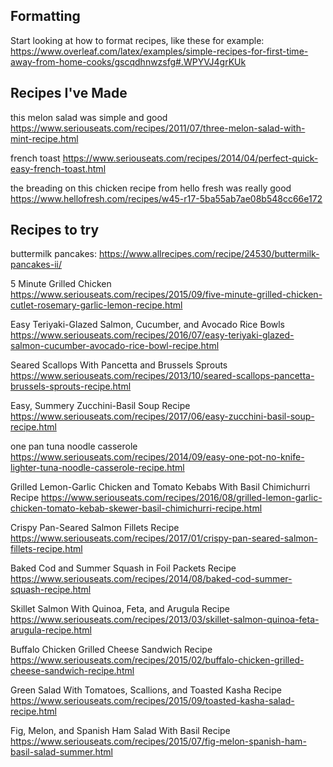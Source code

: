 ## Formatting

Start looking at how to format recipes, like these for example:
https://www.overleaf.com/latex/examples/simple-recipes-for-first-time-away-from-home-cooks/gscqdhnwzsfg#.WPYVJ4grKUk


## Recipes I've Made

this melon salad was simple and good
https://www.seriouseats.com/recipes/2011/07/three-melon-salad-with-mint-recipe.html

french toast
https://www.seriouseats.com/recipes/2014/04/perfect-quick-easy-french-toast.html

the breading on this chicken recipe from hello fresh was really good
https://www.hellofresh.com/recipes/w45-r17-5ba55ab7ae08b548cc66e172



## Recipes to try

buttermilk pancakes:
https://www.allrecipes.com/recipe/24530/buttermilk-pancakes-ii/

5 Minute Grilled Chicken
https://www.seriouseats.com/recipes/2015/09/five-minute-grilled-chicken-cutlet-rosemary-garlic-lemon-recipe.html

Easy Teriyaki-Glazed Salmon, Cucumber, and Avocado Rice Bowls
https://www.seriouseats.com/recipes/2016/07/easy-teriyaki-glazed-salmon-cucumber-avocado-rice-bowl-recipe.html

Seared Scallops With Pancetta and Brussels Sprouts
https://www.seriouseats.com/recipes/2013/10/seared-scallops-pancetta-brussels-sprouts-recipe.html

Easy, Summery Zucchini-Basil Soup Recipe
https://www.seriouseats.com/recipes/2017/06/easy-zucchini-basil-soup-recipe.html

one pan tuna noodle casserole
https://www.seriouseats.com/recipes/2014/09/easy-one-pot-no-knife-lighter-tuna-noodle-casserole-recipe.html

Grilled Lemon-Garlic Chicken and Tomato Kebabs With Basil Chimichurri Recipe
https://www.seriouseats.com/recipes/2016/08/grilled-lemon-garlic-chicken-tomato-kebab-skewer-basil-chimichurri-recipe.html

Crispy Pan-Seared Salmon Fillets Recipe
https://www.seriouseats.com/recipes/2017/01/crispy-pan-seared-salmon-fillets-recipe.html

Baked Cod and Summer Squash in Foil Packets Recipe
https://www.seriouseats.com/recipes/2014/08/baked-cod-summer-squash-recipe.html

Skillet Salmon With Quinoa, Feta, and Arugula Recipe
https://www.seriouseats.com/recipes/2013/03/skillet-salmon-quinoa-feta-arugula-recipe.html

Buffalo Chicken Grilled Cheese Sandwich Recipe
https://www.seriouseats.com/recipes/2015/02/buffalo-chicken-grilled-cheese-sandwich-recipe.html

Green Salad With Tomatoes, Scallions, and Toasted Kasha Recipe
https://www.seriouseats.com/recipes/2015/09/toasted-kasha-salad-recipe.html

Fig, Melon, and Spanish Ham Salad With Basil Recipe
https://www.seriouseats.com/recipes/2015/07/fig-melon-spanish-ham-basil-salad-summer.html

